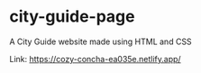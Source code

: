 # city-guide-page

A City Guide website made using HTML and CSS 

Link: https://cozy-concha-ea035e.netlify.app/
